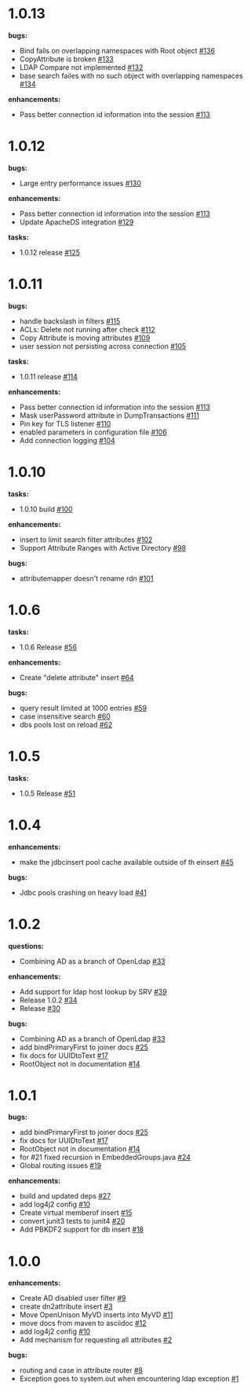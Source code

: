 # 1.0.13
**bugs:**
 - Bind fails on overlapping namespaces with Root object [\#136](https://github.com/TremoloSecurity/MyVirtualDirectory/issues/136)
 - CopyAttribute is broken [\#133](https://github.com/TremoloSecurity/MyVirtualDirectory/issues/133)
 - LDAP Compare not implemented [\#132](https://github.com/TremoloSecurity/MyVirtualDirectory/issues/132)
 - base search failes with no such object with overlapping namespaces [\#134](https://github.com/TremoloSecurity/MyVirtualDirectory/issues/134)

**enhancements:**
 - Pass better connection id information into the session [\#113](https://github.com/TremoloSecurity/MyVirtualDirectory/issues/113)
 
# 1.0.12

**bugs:**
 - Large entry performance issues [\#130](https://github.com/TremoloSecurity/MyVirtualDirectory/issues/130)

**enhancements:**
 - Pass better connection id information into the session [\#113](https://github.com/TremoloSecurity/MyVirtualDirectory/issues/113)
 - Update ApacheDS integration [\#129](https://github.com/TremoloSecurity/MyVirtualDirectory/issues/129)

**tasks:**
 - 1.0.12 release [\#125](https://github.com/TremoloSecurity/MyVirtualDirectory/issues/125)

# 1.0.11

**bugs:**
 - handle backslash in filters [\#115](https://github.com/TremoloSecurity/MyVirtualDirectory/issues/115)
 - ACLs: Delete not running after check [\#112](https://github.com/TremoloSecurity/MyVirtualDirectory/issues/112)
 - Copy Attribute is moving attributes [\#109](https://github.com/TremoloSecurity/MyVirtualDirectory/issues/109)
 - user session not persisting across connection [\#105](https://github.com/TremoloSecurity/MyVirtualDirectory/issues/105)

**tasks:**
 - 1.0.11 release [\#114](https://github.com/TremoloSecurity/MyVirtualDirectory/issues/114)

**enhancements:**
 - Pass better connection id information into the session [\#113](https://github.com/TremoloSecurity/MyVirtualDirectory/issues/113)
 - Mask userPassword attribute in DumpTransactions [\#111](https://github.com/TremoloSecurity/MyVirtualDirectory/issues/111)
 - Pin key for TLS listener [\#110](https://github.com/TremoloSecurity/MyVirtualDirectory/issues/110)
 - enabled parameters in configuration file [\#106](https://github.com/TremoloSecurity/MyVirtualDirectory/issues/106)
 - Add connection logging [\#104](https://github.com/TremoloSecurity/MyVirtualDirectory/issues/104)

# 1.0.10

**tasks:**
 - 1.0.10 build [\#100](https://github.com/TremoloSecurity/MyVirtualDirectory/issues/100)

**enhancements:**
 - insert to limit search filter attributes [\#102](https://github.com/TremoloSecurity/MyVirtualDirectory/issues/102)
 - Support Attribute Ranges with Active Directory [\#98](https://github.com/TremoloSecurity/MyVirtualDirectory/issues/98)

**bugs:**
 - attributemapper doesn't rename rdn [\#101](https://github.com/TremoloSecurity/MyVirtualDirectory/issues/101)


# 1.0.6

**tasks:**
 - 1.0.6 Release [\#56](https://github.com/TremoloSecurity/MyVirtualDirectory/issues/56)

**enhancements:**
 - Create "delete attribute" insert [\#64](https://github.com/TremoloSecurity/MyVirtualDirectory/issues/64)

**bugs:**
 - query result limited at 1000 entries [\#59](https://github.com/TremoloSecurity/MyVirtualDirectory/issues/59)
 - case insensitive search [\#60](https://github.com/TremoloSecurity/MyVirtualDirectory/issues/60)
 - dbs pools lost on reload [\#62](https://github.com/TremoloSecurity/MyVirtualDirectory/issues/62)

# 1.0.5

**tasks:**
 - 1.0.5 Release [\#51](https://github.com/TremoloSecurity/MyVirtualDirectory/issues/51)

# 1.0.4

**enhancements:**
 - make the jdbcinsert pool cache available outside of th einsert [\#45](https://github.com/TremoloSecurity/MyVirtualDirectory/issues/45)

**bugs:**
 - Jdbc pools crashing on heavy load [\#41](https://github.com/TremoloSecurity/MyVirtualDirectory/issues/41)


# 1.0.2
**questions:**
 - Combining AD as a branch of OpenLdap [\#33](https://github.com/TremoloSecurity/MyVirtualDirectory/issues/33)

**enhancements:**
 - Add support for ldap host lookup by SRV [\#39](https://github.com/TremoloSecurity/MyVirtualDirectory/issues/39)
 - Release 1.0.2 [\#34](https://github.com/TremoloSecurity/MyVirtualDirectory/issues/34)
 - Release [\#30](https://github.com/TremoloSecurity/MyVirtualDirectory/issues/30)

**bugs:**
 - Combining AD as a branch of OpenLdap [\#33](https://github.com/TremoloSecurity/MyVirtualDirectory/issues/33)
 - add bindPrimaryFirst to joiner docs [\#25](https://github.com/TremoloSecurity/MyVirtualDirectory/issues/25)
 - fix docs for UUIDtoText [\#17](https://github.com/TremoloSecurity/MyVirtualDirectory/issues/17)
 - RootObject not in documentation [\#14](https://github.com/TremoloSecurity/MyVirtualDirectory/issues/14)


# 1.0.1
**bugs:**
 - add bindPrimaryFirst to joiner docs [\#25](https://github.com/TremoloSecurity/MyVirtualDirectory/issues/25)
 - fix docs for UUIDtoText [\#17](https://github.com/TremoloSecurity/MyVirtualDirectory/issues/17)
 - RootObject not in documentation [\#14](https://github.com/TremoloSecurity/MyVirtualDirectory/issues/14)
 - for #21 fixed recursion in EmbeddedGroups.java [\#24](https://github.com/TremoloSecurity/MyVirtualDirectory/pull/24)
 - Global routing issues [\#19](https://github.com/TremoloSecurity/MyVirtualDirectory/issues/19)

**enhancements:**
 - build and updated deps [\#27](https://github.com/TremoloSecurity/MyVirtualDirectory/issues/27)
 - add log4j2 config [\#10](https://github.com/TremoloSecurity/MyVirtualDirectory/issues/10)
 - Create virtual memberof insert [\#15](https://github.com/TremoloSecurity/MyVirtualDirectory/issues/15)
 - convert junit3 tests to junit4 [\#20](https://github.com/TremoloSecurity/MyVirtualDirectory/issues/20)
 - Add PBKDF2 support for db insert [\#18](https://github.com/TremoloSecurity/MyVirtualDirectory/issues/18)

# 1.0.0
**enhancements:**
 - Create AD disabled user filter [\#9](https://github.com/TremoloSecurity/MyVirtualDirectory/issues/9)
 - create dn2attribute insert [\#3](https://github.com/TremoloSecurity/MyVirtualDirectory/issues/3)
 - Move OpenUnison MyVD inserts into MyVD [\#11](https://github.com/TremoloSecurity/MyVirtualDirectory/issues/11)
 - move docs from maven to asciidoc [\#12](https://github.com/TremoloSecurity/MyVirtualDirectory/issues/12)
 - add log4j2 config [\#10](https://github.com/TremoloSecurity/MyVirtualDirectory/issues/10)
 - Add mechanism for requesting all attributes [\#2](https://github.com/TremoloSecurity/MyVirtualDirectory/issues/2)

**bugs:**
 - routing and case in attribute router [\#8](https://github.com/TremoloSecurity/MyVirtualDirectory/issues/8)
 - Exception goes to system.out when encountering ldap exception [\#1](https://github.com/TremoloSecurity/MyVirtualDirectory/issues/1)
